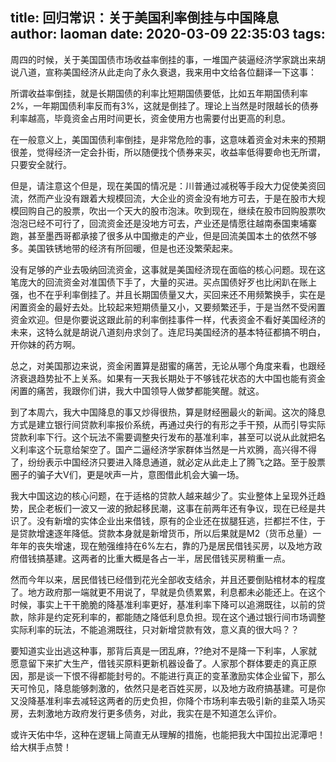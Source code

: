 title: 回归常识：关于美国利率倒挂与中国降息
author: laoman
date: 2020-03-09 22:35:03
tags:
---
周四的时候，关于美国国债市场收益率倒挂的事，一堆国产装逼经济学家跳出来胡说八道，宣称美国经济从此走向了永久衰退，我来用中文给各位翻译一下这事：
<!-- more-->

所谓收益率倒挂，就是长期国债的利率比短期国债要低，比如五年期国债利率2%，一年期国债利率反而有3%，这就是倒挂了。理论上当然是时限越长的债券利率越高，毕竟资金占用时间更长，资金使用方也需要付出更高的利息。

在一般意义上，美国国债利率倒挂，是非常危险的事，这意味着资金对未来的预期很差，觉得经济一定会扑街，所以随便找个债券来买，收益率低得要命也无所谓，只要安全就行。

但是，请注意这个但是，现在美国的情况是：川普通过减税等手段大力促使美资回流，然而产业没有跟着大规模回流，大企业的资金没有地方可去，于是在股市大规模回购自己的股票，吹出一个天大的股市泡沫。吹到现在，继续在股市回购股票吹泡泡已经不可行了，回流资金还是没地方可去，产业还是情愿往越南泰国柬埔寨跑，甚至墨西哥都承接了很多从中国撤走的产业，但是回流美国本土的依然不够多。美国铁锈地带的经济有所回暖，但是也还没繁荣起来。

没有足够的产业去吸纳回流资金，这事就是美国经济现在面临的核心问题。现在这笔庞大的回流资金对准国债下手了，大量的买进。买点国债好歹也比闲趴在账上强，也不在乎利率倒挂了。并且长期国债量又大，买回来还不用频繁换手，实在是闲置资金的最好去处。比较起来短期债量又小，又要频繁还手，于是当然不受闲置资金欢迎。但是你要说这跟此前的利率倒挂事件一样，代表资金不看好美国经济的未来，这特么就是胡说八道刻舟求剑了。连尼玛美国经济的基本特征都搞不明白，开你妹的药方啊。

总之，对美国那边来说，资金闲置算是甜蜜的痛苦，无论从哪个角度来看，也跟经济衰退趋势扯不上关系。如果有一天我长期处于不够钱花状态的大中国也能有资金闲置的痛苦，我跟你们讲，我大中国领导人做梦都能笑醒。就这。



到了本周六，我大中国降息的事又炒得很热，算是财经圈最火的新闻。这次的降息方式是建立银行间贷款利率报价系统，再通过央行的有形之手干预，从而引导实际贷款利率下行。这个玩法不需要调整央行发布的基准利率，甚至可以说从此就把名义利率这个玩意给架空了。国产二逼经济学家群体当然是一片欢腾，高兴得不得了，纷纷表示中国经济只要进入降息通道，就必定从此走上了腾飞之路。至于股票圈子的骗子大V们，更是吠声一片，意图借此机会大骗一场。

我大中国这边的核心问题，在于适格的贷款人越来越少了。实业整体上呈现外迁趋势，民企老板们一波又一波的掀起移民潮，这事在前两年还有争议，现在已经是共识了。没有新增的实体企业出来借钱，原有的企业还在拔腿狂逃，拦都拦不住，于是贷款增速逐年降低。贷款本身就是新增货币，所以后果就是M2（货币总量）一年年的丧失增速，现在勉强维持在6%左右，靠的乃是居民借钱买房，以及地方政府借钱搞基建。这两者的比重大概是各占一半，居民借钱买房稍重一点。

然而今年以来，居民借钱已经借到花光全部收支结余，并且还要倒贴棺材本的程度了。地方政府那一端就更不用说了，早就是负债累累，利息都未必能还上。在这个时候，事实上干干脆脆的降基准利率更好，基准利率下降可以追溯既往，以前的贷款，除非是约定死利率的，都能随之降低利息负担。现在这个通过银行间市场调整实际利率的玩法，不能追溯既往，只对新增贷款有效，意义真的很大吗？？

要知道实业出逃这种事，那背后真是一团乱麻，??绝对不是降一下利率，人家就愿意留下来扩大生产，借钱买原料更新机器设备了。人家那个群体要走的真正原因，那是谈一下恨不得都能封号的。不能进行真正的变革激励实体企业留下，那么天可怜见，降息能够刺激的，依然只是老百姓买房，以及地方政府搞基建。可是你又没降基准利率去减轻这两者的历史负担，你降个市场利率去吸引新的韭菜入场买房，去刺激地方政府发行更多债务，对此，我实在是不知道怎么评价。

或许天佑中华，这种在逻辑上简直无从理解的措施，也能把我大中国拉出泥潭吧！给大棋手点赞！
